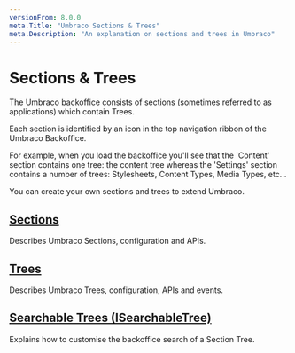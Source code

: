 ```yaml
---
versionFrom: 8.0.0
meta.Title: "Umbraco Sections & Trees"
meta.Description: "An explanation on sections and trees in Umbraco"
---
```


# Sections & Trees

The Umbraco backoffice consists of sections (sometimes referred to as applications) which contain Trees.

Each section is identified by an icon in the top navigation ribbon of the Umbraco Backoffice.

For example, when you load the backoffice you'll see that the 'Content' section contains one tree: the content tree whereas the 'Settings' section contains a number of trees: Stylesheets, Content Types, Media Types, etc...

You can create your own sections and trees to extend Umbraco.

## [Sections](Sections/index-v8.md)

Describes Umbraco Sections, configuration and APIs.

## [Trees](Trees/index-v8.md)

Describes Umbraco Trees, configuration, APIs and events.

## [Searchable Trees (ISearchableTree)](Searchable-Trees/index-v8.md)

Explains how to customise the backoffice search of a Section Tree.
